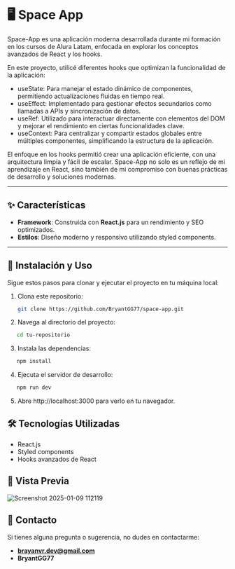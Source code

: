 # 🖥️ Space App

Space-App es una aplicación moderna desarrollada durante mi formación en los cursos de Alura Latam, enfocada en explorar los conceptos avanzados de React y los hooks.

En este proyecto, utilicé diferentes hooks que optimizan la funcionalidad de la aplicación:

- useState: Para manejar el estado dinámico de componentes, permitiendo actualizaciones fluidas en tiempo real.
- useEffect: Implementado para gestionar efectos secundarios como llamadas a APIs y sincronización de datos.
- useRef: Utilizado para interactuar directamente con elementos del DOM y mejorar el rendimiento en ciertas funcionalidades clave.
- useContext: Para centralizar y compartir estados globales entre múltiples componentes, simplificando la estructura de la aplicación.

El enfoque en los hooks permitió crear una aplicación eficiente, con una arquitectura limpia y fácil de escalar. Space-App no solo es un reflejo de mi aprendizaje en React, sino también de mi compromiso con buenas prácticas de desarrollo y soluciones modernas.

---

## ✨ Características

- **Framework**: Construida con **React.js** para un rendimiento y SEO optimizados.
- **Estilos**: Diseño moderno y responsivo utilizando styled components.


---

## 🚀 Instalación y Uso

Sigue estos pasos para clonar y ejecutar el proyecto en tu máquina local:

1. Clona este repositorio:
   ```bash
   git clone https://github.com/BryantGG77/space-app.git
   ```
2. Navega al directorio del proyecto:
```bash
   cd tu-repositorio
```
3. Instala las dependencias:
```bash
   npm install
```
4. Ejecuta el servidor de desarrollo:

```bash
   npm run dev
```
5. Abre http://localhost:3000 para verlo en tu navegador.

## 🛠️ Tecnologías Utilizadas

- React.js
- Styled components
- Hooks avanzados de React

## 🎨 Vista Previa
![Screenshot 2025-01-09 112119](https://github.com/user-attachments/assets/ff8eeabf-8383-466b-9bef-6880ad91eb5a)

## 📩 Contacto

Si tienes alguna pregunta o sugerencia, no dudes en contactarme:

- **brayanvr.dev@gmail.com**
- **BryantGG77**
